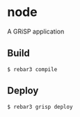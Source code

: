 node
=====

A GRiSP application

Build
-----

    $ rebar3 compile

Deploy
------

    $ rebar3 grisp deploy
